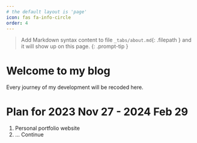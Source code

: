 ```yaml
---
# the default layout is 'page'
icon: fas fa-info-circle
order: 4
---
```


> Add Markdown syntax content to file `_tabs/about.md`{: .filepath } and it will show up on this page.
{: .prompt-tip }


# Welcome to my blog
Every journey of my development will be recoded here.

# Plan for 2023 Nov 27 - 2024 Feb 29
1. Personal portfolio website
2. ... Continue